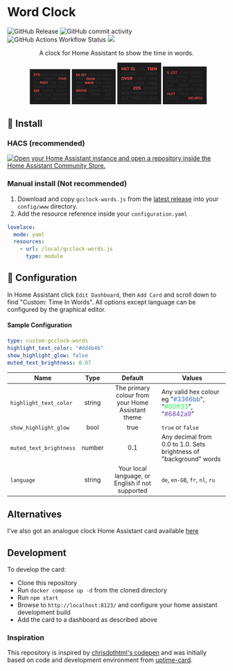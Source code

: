 # Word Clock

![GitHub Release](https://img.shields.io/github/v/release/gaco79/gcclock-words)
![GitHub commit activity](https://img.shields.io/github/commit-activity/m/gaco79/gcclock-words)
![GitHub Actions Workflow Status](https://img.shields.io/github/actions/workflow/status/gaco79/gcclock-words/cd.yml)
[<img src="https://img.shields.io/badge/buy%20me%20a%20coffee-donate-yellow">](https://www.buymeacoffee.com/gaco79)

<p align="center">A clock for Home Assistant to show the time in words.</p>

<p align="center">
  <img width="20%" src="https://raw.githubusercontent.com/gaco79/gcclock-words/master/images/words-clock-en.png" />
  <img width="20%" src="https://raw.githubusercontent.com/gaco79/gcclock-words/master/images/words-clock-de.png" />
  <img width="20%" src="https://raw.githubusercontent.com/gaco79/gcclock-words/master/images/words-clock-nl.png" />
  <img width="20%" src="https://raw.githubusercontent.com/gaco79/gcclock-words/master/images/words-clock-fr.png" />
</p>

## 💾 Install

### HACS (recommended)

[![Open your Home Assistant instance and open a repository inside the Home Assistant Community Store.](https://my.home-assistant.io/badges/hacs_repository.svg)](https://my.home-assistant.io/redirect/hacs_repository/?owner=gaco79&repository=gcclock-words&category=plugin)

### Manual install (Not recommended)

1. Download and copy `gcclock-words.js` from the [latest release](https://github.com/gaco79/gcclock-words/releases/latest) into your `config/www` directory.
2. Add the resource reference inside your `configuration.yaml`

```yaml
lovelace:
  mode: yaml
  resources:
    - url: /local/gcclock-words.js
      type: module
```

## 📐 Configuration

In Home Assistant click `Edit Dashboard`, then `Add Card` and scroll down to find "Custom: Time In Words". All options except language can be configured by the graphical editor.

#### Sample Configuration

```YAML
type: custom:gcclock-words
highlight_text_color: "#dd4b4b"
show_highlight_glow: false
muted_text_brightness: 0.07
```

| Name                    |  Type  |                      Default                      | Values                                                                                                                                                           |
| ----------------------- | :----: | :-----------------------------------------------: | ---------------------------------------------------------------------------------------------------------------------------------------------------------------- |
| `highlight_text_color`  | string | The primary colour from your Home Assistant theme | Any valid hex colour eg "<span style="color:#3366bb">#3366bb</span>", "<span style="color:#00ff33">#00ff33</span>", "<span style="color:#6842a9">#6842a9</span>" |
| `show_highlight_glow`   |  bool  |                       true                        | `true` or `false`                                                                                                                                                |
| `muted_text_brightness` | number |                        0.1                        | Any decimal from 0.0 to 1.0. Sets brightness of "background" words                                                                                               |
| `language`              | string | Your local language, or English if not supported  | `de`, `en-GB`, `fr`, `nl`, `ru`                                                                                                                                  |

## Alternatives

I've also got an analogue clock Home Assistant card available [here](https://github.com/gaco79/clock-simple)

## Development

To develop the card:

- Clone this repository
- Run `docker compose up -d` from the cloned directory
- Run `npm start`
- Browse to `http://localhost:8123/` and configure your home assistant development build
- Add the card to a dashboard as described above

### Inspiration

This repository is inspired by [chrisdothtml's codepen](https://codepen.io/chrisdothtml/pen/BQbzoQ) and was initially based on code and development environment from [uptime-card](https://github.com/dylandoamaral/uptime-card).

